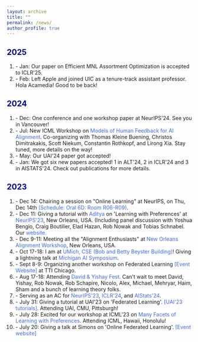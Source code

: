 ```yaml
---
layout: archive
title: ""
permalink: /news/
author_profile: true
---
```


<html>
<head>
<style>
a:link {
  color: RoyalBlue;
  background-color: transparent;
  text-decoration: none;
}

a:visited {
  color: Purple;
  background-color: transparent;
  text-decoration: none;
}

a:hover {
  color: RoyalBlue;
  background-color: transparent;
  text-decoration: underline;
}

a:active {
  color: DarkRed;
  background-color: transparent;
  text-decoration: underline;
}
</style>  
</head>  
 
<body>  

<h2 style="color:DarkBlue;" vspace="2px;">2025</h2>

<ol>  

<li> - Jan: Our paper on Efficient MNL Assortment Optimization is accepted to ICLR'25.</li>

<li> - Feb: Left Apple and joined UIC as a tenure-track assistant professor. Hola Acamedia! Good to be back!</li>
  
</ol>

<!--<p style="text-align:right;">... <em>stay tuned!</em></p> -->
  
<h2 style="color:DarkBlue;" vspace="2px;">2024</h2>

<ol>  

<!-- <li> Survey out on Alignment and Preferneces </li> 
<li> 2 New papers on arXiv: Rotting, Elad, Rob</li>    
-->

<li> - Dec: One conference and one workshop paper at NeurIPS'24. See you in Vancouver!</li>
  
<li> - Jul: New ICML Workshop on <a href="https://sites.google.com/view/mhf-icml2024" LINK="red">Models of Human Feedback for AI Alignment</a>. Co-organizing with Thomas Kleine Buening, Christos Dimitrakakis, Scott Niekum, Constantin Rothkopf, and Lirong Xia. Stay tuned, more details on the way! </li>

<li> - May: Our UAI'24 paper got accepted!</li>
  
<!-- <li> - Feb: New blog out! On "Recent trends in preference learning, RLHF and fine tunings of LLM". Link <a href="https://www.preference-learning.org/" LINK="red">here</a>. </li> -->

<li> - Jan: We got six new papers accepted! 1 in ALT'24, 2 in ICLR'24 and 3 in AISTATS'24. Check out publications for more details.</li>

</ol>

<h2 style="color:DarkBlue;" vspace="-2px;">2023</h2>

<ol>

<li> - Dec 14: Chairing a session on "Online Learning" at NeurIPS, on Thu, Dec 14th <a href="https://neurips.cc/virtual/2023/session/74060" LINK="red">(Schedule: Oral 6D: Room R06-R09)</a>.</li>

<li> - Dec 11: Giving a tutorial with <a href="https://ece.iisc.ac.in/~aditya/" LINK="red"> Aditya </a> on 'Learning with Preferences' at <a href="https://nips.cc/" LINK="red">NeurIPS'23</a>, New Orleans, USA. (Including panel discussion with Yoshua Bengio, Craig Boutilier, Elad Hazan, Rob Nowak and Tobias Schnabel. Our <a href="https://sites.google.com/view/pref-learning-tutorial-neurips/home" LINK="red">website.</a></li>

<li> - Dec 9-11: Meeting all the "Alignment Enthusiasts" at <a href="https://www.alignment-workshop.com/nola-2023" LINK="red">New Orleans Alignment Workshop</a>, New Orleans, USA.</li>

<li> - Oct 17-18: I am at <a href="https://cse.engin.umich.edu/about/beyster-building/" LINK="red">UMich, CSE (Bob and Betty Beyster Building)</a>! Giving a lightning talk at <a href="https://ai.engin.umich.edu/events/2023-ai-symposium/" LINK="red">Michigan AI Symposium</a>.</li>
  
<li> - Sept 8-9: Organizing another workshop on Federated Learning <a href="https://sites.google.com/view/tticfl-summerworkshop2023/home?authuser=0" LINK="red"> [Event Website] </a> at TTI Chicago.</li>
  
<li> - Aug 17-18: Attending <a href="https://sites.google.com/view/davidfestyishayfest" LINK="red">David & Yishay Fest</a>. Can't wait to meet David, Yishay, Rob Nowak, Rob Schapire, Nicolo, Alex, Michael, Mehryar, Haim, Sham and a bunch of learning theory folks.</li>

<li> - Serving as an AC for <a href="https://neurips.cc/Conferences/2023" LINK="red">NeurIPS'23</a>, <a href="https://iclr.cc/Conferences/2024" LINK="red">ICLR'24</a>, and <a href="https://virtual.aistats.org/Conferences/2024/Dates" LINK="red">AIStats'24</a>.</li>

<li> - July 31: Giving a tutorial at UAI'23 on 'Federated Learning'. <a href="https://www.auai.org/uai2023/tutorials" LINK="red">[UAI'23 tutorials]</a>. Attending UAI, CMU, Pittsburgh!</li>

<li> - July 28: Excited for our workshop at ICML'23 on <a href="https://sites.google.com/view/mfpl-icml-2023" LINK="red">Many Facets of Learning with Preferences</a>. Attending ICML, Hawaii, Honolulu!</li>

<li> - July 20: Giving a talk at Simons on 'Online Federated Learning'. <a href="https://simons.berkeley.edu/workshops/federated-collaborative-learning/schedule" LINK="red">[Event website]</a></li>    

</ol>  

<!-- <font color="#1E90FF"> </font> -->
  
</body>
</html>

